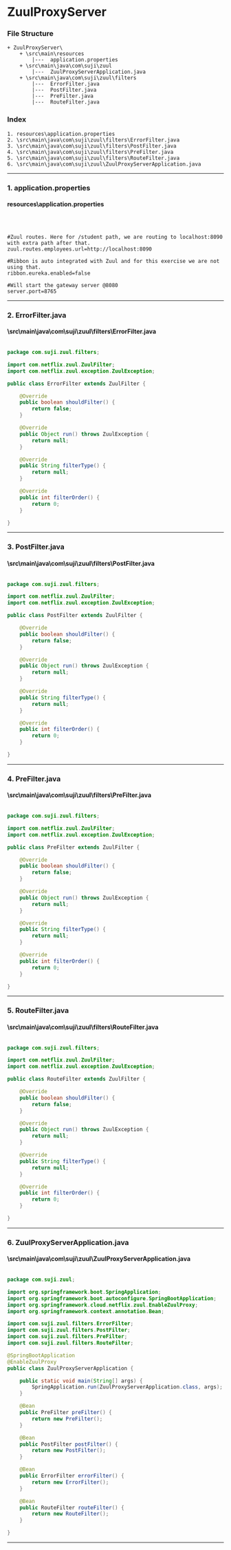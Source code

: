# ZuulProxyServer


### File Structure
```pre
+ ZuulProxyServer\ 
	+ \src\main\resources
		|---  application.properties
	+ \src\main\java\com\suji\zuul
		|---  ZuulProxyServerApplication.java
	+ \src\main\java\com\suji\zuul\filters
		|---  ErrorFilter.java
		|---  PostFilter.java
		|---  PreFilter.java
		|---  RouteFilter.java
```
### Index
```pre
1. resources\application.properties
2. \src\main\java\com\suji\zuul\filters\ErrorFilter.java
3. \src\main\java\com\suji\zuul\filters\PostFilter.java
4. \src\main\java\com\suji\zuul\filters\PreFilter.java
5. \src\main\java\com\suji\zuul\filters\RouteFilter.java
6. \src\main\java\com\suji\zuul\ZuulProxyServerApplication.java

```

---

### 1. application.properties

#### resources\application.properties

```properties



#Zuul routes. Here for /student path, we are routing to localhost:8090 with extra path after that.
zuul.routes.employees.url=http://localhost:8090
 
#Ribbon is auto integrated with Zuul and for this exercise we are not using that.
ribbon.eureka.enabled=false
 
#Will start the gateway server @8080
server.port=8765
```

---

### 2. ErrorFilter.java

#### \src\main\java\com\suji\zuul\filters\ErrorFilter.java

```java

package com.suji.zuul.filters;

import com.netflix.zuul.ZuulFilter;
import com.netflix.zuul.exception.ZuulException;

public class ErrorFilter extends ZuulFilter {

	@Override
	public boolean shouldFilter() {
		return false;
	}

	@Override
	public Object run() throws ZuulException {
		return null;
	}

	@Override
	public String filterType() {
		return null;
	}

	@Override
	public int filterOrder() {
		return 0;
	}

}

```

---

### 3. PostFilter.java

#### \src\main\java\com\suji\zuul\filters\PostFilter.java

```java

package com.suji.zuul.filters;

import com.netflix.zuul.ZuulFilter;
import com.netflix.zuul.exception.ZuulException;

public class PostFilter extends ZuulFilter {

	@Override
	public boolean shouldFilter() {
		return false;
	}

	@Override
	public Object run() throws ZuulException {
		return null;
	}

	@Override
	public String filterType() {
		return null;
	}

	@Override
	public int filterOrder() {
		return 0;
	}

}

```

---

### 4. PreFilter.java

#### \src\main\java\com\suji\zuul\filters\PreFilter.java

```java

package com.suji.zuul.filters;

import com.netflix.zuul.ZuulFilter;
import com.netflix.zuul.exception.ZuulException;

public class PreFilter extends ZuulFilter {

	@Override
	public boolean shouldFilter() {
		return false;
	}

	@Override
	public Object run() throws ZuulException {
		return null;
	}

	@Override
	public String filterType() {
		return null;
	}

	@Override
	public int filterOrder() {
		return 0;
	}

}

```

---

### 5. RouteFilter.java

#### \src\main\java\com\suji\zuul\filters\RouteFilter.java

```java

package com.suji.zuul.filters;

import com.netflix.zuul.ZuulFilter;
import com.netflix.zuul.exception.ZuulException;

public class RouteFilter extends ZuulFilter {

	@Override
	public boolean shouldFilter() {
		return false;
	}

	@Override
	public Object run() throws ZuulException {
		return null;
	}

	@Override
	public String filterType() {
		return null;
	}

	@Override
	public int filterOrder() {
		return 0;
	}

}

```

---

### 6. ZuulProxyServerApplication.java

#### \src\main\java\com\suji\zuul\ZuulProxyServerApplication.java

```java

package com.suji.zuul;

import org.springframework.boot.SpringApplication;
import org.springframework.boot.autoconfigure.SpringBootApplication;
import org.springframework.cloud.netflix.zuul.EnableZuulProxy;
import org.springframework.context.annotation.Bean;

import com.suji.zuul.filters.ErrorFilter;
import com.suji.zuul.filters.PostFilter;
import com.suji.zuul.filters.PreFilter;
import com.suji.zuul.filters.RouteFilter;

@SpringBootApplication
@EnableZuulProxy
public class ZuulProxyServerApplication {

	public static void main(String[] args) {
		SpringApplication.run(ZuulProxyServerApplication.class, args);
	}

	@Bean
	public PreFilter preFilter() {
		return new PreFilter();
	}

	@Bean
	public PostFilter postFilter() {
		return new PostFilter();
	}

	@Bean
	public ErrorFilter errorFilter() {
		return new ErrorFilter();
	}

	@Bean
	public RouteFilter routeFilter() {
		return new RouteFilter();
	}

}

```

---

